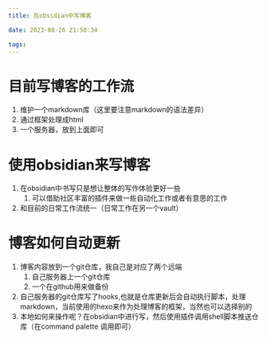 ```yaml
---
title: 在obsidian中写博客

date: 2023-08-26 21:58:34

tags: 
---
```


# 目前写博客的工作流
1. 维护一个markdown库（这里要注意markdown的语法差异）
2. 通过框架处理成html
3. 一个服务器，放到上面即可

# 使用obsidian来写博客
1. 在obsidian中书写只是想让整体的写作体验更好一些
	1. 可以借助社区丰富的插件来做一些自动化工作或者有意思的工作
2. 和目前的日常工作流统一（日常工作在另一个vault）

# 博客如何自动更新
1. 博客内容放到一个git仓库，我自己是对应了两个远端
	1. 自己服务器上一个git仓库
	2. 一个在github用来做备份
2. 自己服务器的git仓库写了hooks,也就是仓库更新后会自动执行脚本，处理markdown，当前使用的hexo来作为处理博客的框架，当然也可以选择别的
3. 本地如何来操作呢？在obsidian中进行写，然后使用插件调用shell脚本推送仓库（在command palette 调用即可）
